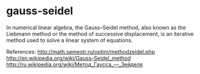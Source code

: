 gauss-seidel
============

In numerical linear algebra, the Gauss–Seidel method, also known as the Liebmann method or the method of successive displacement, is an iterative method used to solve a linear system of equations.

References:
http://math.semestr.ru/optim/methodzeidel.php
http://en.wikipedia.org/wiki/Gauss–Seidel_method
http://ru.wikipedia.org/wiki/Метод_Гаусса_—_Зейделя
